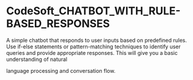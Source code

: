 # CodeSoft_CHATBOT_WITH_RULE-BASED_RESPONSES
A simple chatbot that responds to user inputs based on
predefined rules. Use if-else statements or pattern-matching
techniques to identify user queries and provide appropriate
responses. This will give you a basic understanding of natural

language processing and conversation flow.
